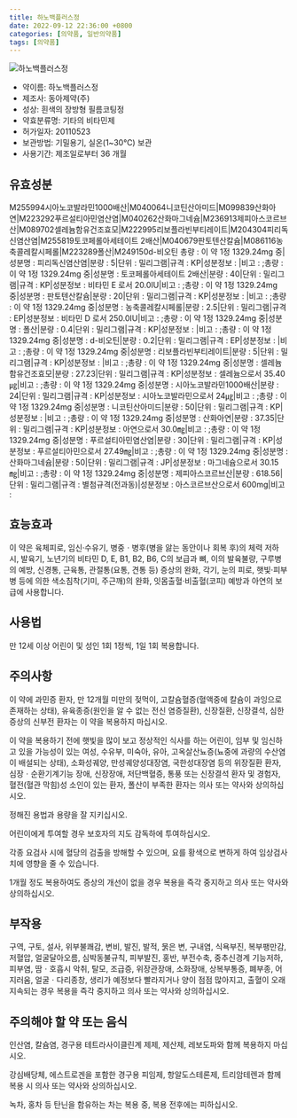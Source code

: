 ```yaml
---
title: 하노백플러스정
date: 2022-09-12 22:36:00 +0800
categories: [의약품, 일반의약품]
tags: [의약품]
---
```

![하노백플러스정](https://nedrug.mfds.go.kr/pbp/cmn/itemImageDownload/147426555198900017)

- 약이름: 하노백플러스정
- 제조사: 동아제약(주)
- 성상: 흰색의 장방형 필름코팅정
- 약효분류명: 기타의 비타민제
- 허가일자: 20110523
- 보관방법: 기밀용기, 실온(1~30℃) 보관
- 사용기간: 제조일로부터 36 개월
## 유효성분
M255994시아노코발라민1000배산|M040064니코틴산아미드|M099839산화아연|M223292푸르설티아민염산염|M040262산화마그네슘|M236913제피아스코르브산|M089702셀레늄함유건조효모|M222995리보플라빈부티레이트|M204304피리독신염산염|M255819토코페롤아세테이트 2배산|M040679판토텐산칼슘|M086116농축콜레칼시페롤|M223289폴산|M249150d-비오틴
총량 : 이 약 1정 1329.24mg 중|성분명 : 피리독신염산염|분량 : 5|단위 : 밀리그램|규격 : KP|성분정보 : |비고 : ;총량 : 이 약 1정 1329.24mg 중|성분명 : 토코페롤아세테이트 2배산|분량 : 40|단위 : 밀리그램|규격 : KP|성분정보 : 비타민 E 로서 20.0IU|비고 : ;총량 : 이 약 1정 1329.24mg 중|성분명 : 판토텐산칼슘|분량 : 20|단위 : 밀리그램|규격 : KP|성분정보 : |비고 : ;총량 : 이 약 1정 1329.24mg 중|성분명 : 농축콜레칼시페롤|분량 : 2.5|단위 : 밀리그램|규격 : EP|성분정보 : 비타민 D 로서 250.0IU|비고 : ;총량 : 이 약 1정 1329.24mg 중|성분명 : 폴산|분량 : 0.4|단위 : 밀리그램|규격 : KP|성분정보 : |비고 : ;총량 : 이 약 1정 1329.24mg 중|성분명 : d-비오틴|분량 : 0.2|단위 : 밀리그램|규격 : EP|성분정보 : |비고 : ;총량 : 이 약 1정 1329.24mg 중|성분명 : 리보플라빈부티레이트|분량 : 5|단위 : 밀리그램|규격 : KP|성분정보 : |비고 : ;총량 : 이 약 1정 1329.24mg 중|성분명 : 셀레늄함유건조효모|분량 : 27.23|단위 : 밀리그램|규격 : KP|성분정보 : 셀레늄으로서 35.40㎍|비고 : ;총량 : 이 약 1정 1329.24mg 중|성분명 : 시아노코발라민1000배산|분량 : 24|단위 : 밀리그램|규격 : KP|성분정보 : 시아노코발라민으로서 24㎍|비고 : ;총량 : 이 약 1정 1329.24mg 중|성분명 : 니코틴산아미드|분량 : 50|단위 : 밀리그램|규격 : KP|성분정보 : |비고 : ;총량 : 이 약 1정 1329.24mg 중|성분명 : 산화아연|분량 : 37.35|단위 : 밀리그램|규격 : KP|성분정보 : 아연으로서 30.0㎎|비고 : ;총량 : 이 약 1정 1329.24mg 중|성분명 : 푸르설티아민염산염|분량 : 30|단위 : 밀리그램|규격 : KP|성분정보 : 푸르설티아민으로서 27.49㎎|비고 : ;총량 : 이 약 1정 1329.24mg 중|성분명 : 산화마그네슘|분량 : 50|단위 : 밀리그램|규격 : JP|성분정보 : 마그네슘으로서 30.15㎎|비고 : ;총량 : 이 약 1정 1329.24mg 중|성분명 : 제피아스코르브산|분량 : 618.56|단위 : 밀리그램|규격 : 별첨규격(전과동)|성분정보 : 아스코르브산으로서 600mg|비고 :
## 효능효과
이 약은 육체피로, 임신·수유기, 병중ㆍ병후(병을 앓는 동안이나 회복 후)의 체력 저하 시, 발육기, 노년기의 비타민 D, E, B1, B2, B6, C의 보급과 뼈, 이의 발육불량, 구루병의 예방, 신경통, 근육통, 관절통(요통, 견통 등) 증상의 완화, 각기, 눈의 피로, 햇빛·피부병 등에 의한 색소침착(기미, 주근깨)의 완화, 잇몸출혈·비출혈(코피) 예방과 아연의 보급에 사용합니다.

## 사용법
만 12세 이상 어린이 및 성인 1회 1정씩, 1일 1회 복용합니다.

## 주의사항
이 약에 과민증 환자, 만 12개월 미만의 젖먹이, 고칼슘혈증(혈액중에 칼슘이 과잉으로 존재하는 상태), 유육종증(원인을 알 수 없는 전신 염증질환), 신장질환, 신장결석, 심한 증상의 신부전 환자는 이 약을 복용하지 마십시오.

이 약을 복용하기 전에 햇빛을 많이 보고 정상적인 식사를 하는 어린이, 임부 및 임신하고 있을 가능성이 있는 여성, 수유부, 미숙아, 유아, 고옥살산뇨증(뇨중에 과량의 수산염이 배설되는 상태), 소화성궤양, 만성궤양성대장염, 국한성대장염 등의 위장질환 환자, 심장ㆍ순환기계기능 장애, 신장장애, 저단백혈증, 통풍 또는 신장결석 환자 및 경험자, 혈전(혈관 막힘)성 소인이 있는 환자, 폴산이 부족한 환자는 의사 또는 약사와 상의하십시오.

정해진 용법과 용량을 잘 지키십시오.

어린이에게 투여할 경우 보호자의 지도 감독하에 투여하십시오.

각종 요검사 시에 혈당의 검출을 방해할 수 있으며, 요를 황색으로 변하게 하여 임상검사치에 영향을 줄 수 있습니다.

1개월 정도 복용하여도 증상의 개선이 없을 경우 복용을 즉각 중지하고 의사 또는 약사와 상의하십시오.

## 부작용
구역, 구토, 설사, 위부불쾌감, 변비, 발진, 발적, 묽은 변, 구내염, 식욕부진, 복부팽만감, 저혈압, 얼굴달아오름, 심박동불규칙, 피부발진, 홍반, 부전수축, 중추신경계 기능저하, 피부염, 땀ㆍ호흡시 악취, 탈모, 조급증, 위장관장애, 소화장애, 상복부통증, 폐부종, 어지러움, 얼굴ㆍ다리종창, 생리가 예정보다 빨라지거나 양이 점점 많아지고, 출혈이 오래 지속되는 경우 복용을 즉각 중지하고 의사 또는 약사와 상의하십시오.

## 주의해야 할 약 또는 음식
인산염, 칼슘염, 경구용 테트라사이클린계 제제, 제산제, 레보도파와 함께 복용하지 마십시오.

강심배당체, 에스트로겐을 포함한 경구용 피임제, 항알도스테론제, 트리암테렌과 함께 복용 시 의사 또는 약사와 상의하십시오.

녹차, 홍차 등 탄닌을 함유하는 차는 복용 중, 복용 전후에는 피하십시오.

